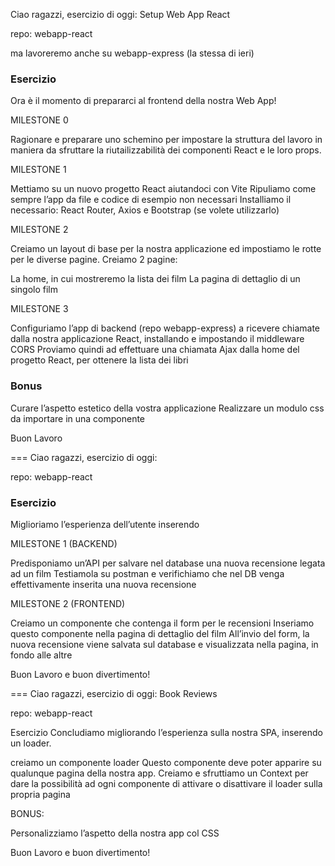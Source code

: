 Ciao ragazzi,
esercizio di oggi: Setup Web App React

repo: webapp-react

ma lavoreremo anche su webapp-express (la stessa di ieri)

### Esercizio

Ora è il momento di prepararci al frontend della nostra Web App!

MILESTONE 0

Ragionare e preparare uno schemino per impostare la struttura del lavoro in maniera da sfruttare la riutailizzabilità dei componenti React e le loro props.

MILESTONE 1

Mettiamo su un nuovo progetto React aiutandoci con Vite
Ripuliamo come sempre l’app da file e codice di esempio non necessari
Installiamo il necessario: React Router, Axios e Bootstrap (se volete utilizzarlo)

MILESTONE 2

Creiamo un layout di base per la nostra applicazione ed impostiamo le rotte per le diverse pagine.
Creiamo 2 pagine:

La home, in cui mostreremo la lista dei film
La pagina di dettaglio di un singolo film

MILESTONE 3

Configuriamo l’app di backend (repo webapp-express) a ricevere chiamate dalla nostra applicazione React, installando e impostando il middleware CORS
Proviamo quindi ad effettuare una chiamata Ajax dalla home del progetto React, per ottenere la lista dei libri

### Bonus

Curare l’aspetto estetico della vostra applicazione
Realizzare un modulo css da importare in una componente

Buon Lavoro

===
Ciao ragazzi,
esercizio di oggi:

repo: webapp-react

### Esercizio

Miglioriamo l’esperienza dell’utente inserendo

MILESTONE 1 (BACKEND)

Predisponiamo un’API per salvare nel database una nuova recensione legata ad un film
Testiamola su postman e verifichiamo che nel DB venga effettivamente inserita una nuova recensione

MILESTONE 2 (FRONTEND)

Creiamo un componente che contenga il form per le recensioni
Inseriamo questo componente nella pagina di dettaglio del film
All’invio del form, la nuova recensione viene salvata sul database e visualizzata nella pagina, in fondo alle altre

Buon Lavoro e buon divertimento!

===
Ciao ragazzi,
esercizio di oggi: Book Reviews

repo: webapp-react

Esercizio
Concludiamo migliorando l’esperienza sulla nostra SPA, inserendo un loader.

creiamo un componente loader
Questo componente deve poter apparire su qualunque pagina della nostra app.
Creiamo e sfruttiamo un Context per dare la possibilità ad ogni componente di attivare o disattivare il loader sulla propria pagina

BONUS:

Personalizziamo l’aspetto della nostra app col CSS

Buon Lavoro e buon divertimento!
